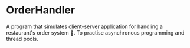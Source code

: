 # OrderHandler

A program that simulates client-server application for handling a restaurant's order system :fried_shrimp:. To practise asynchronous programming and thread pools.
